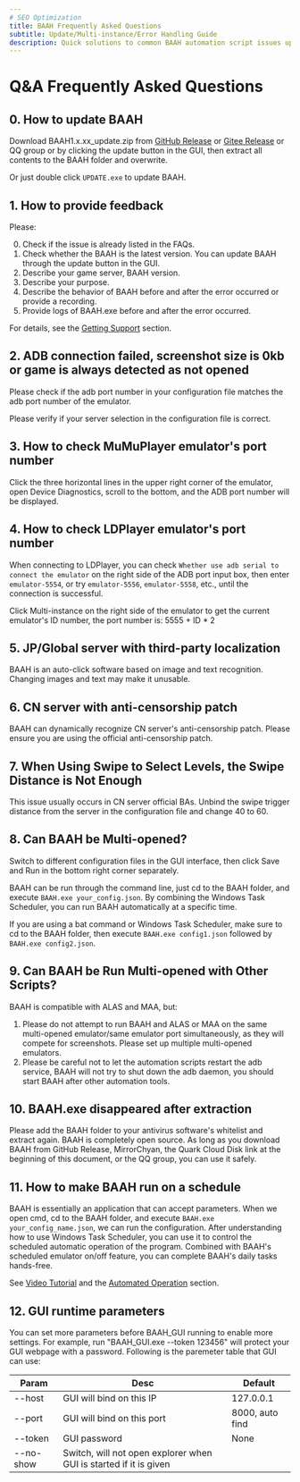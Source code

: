 ```yaml
---
# SEO Optimization
title: BAAH Frequently Asked Questions
subtitle: Update/Multi-instance/Error Handling Guide
description: Quick solutions to common BAAH automation script issues update overlay installation, ADB connection fixes, multi-instance configuration, antivirus false positive handling, scheduled task settings, compatible with MAA/ALAS and other tools.
---
```


<LanguageWarn/>

# Q&A Frequently Asked Questions

## 0. How to update BAAH

Download BAAH1.x.xx_update.zip from [GitHub Release](https://github.com/BlueArchiveArisHelper/BAAH/releases/) or [Gitee Release](https://gitee.com/sammusen/BAAH/releases) or QQ group or by clicking the update button in the GUI, then extract all contents to the BAAH folder and overwrite.

Or just double click `UPDATE.exe` to update BAAH.

## 1. How to provide feedback

Please:

0. Check if the issue is already listed in the FAQs.
1. Check whether the BAAH is the latest version. You can update BAAH through the update button in the GUI.
2. Describe your game server, BAAH version.
3. Describe your purpose.
4. Describe the behavior of BAAH before and after the error occurred or provide a recording.
5. Provide logs of BAAH.exe before and after the error occurred.

For details, see the [Getting Support](/en_US/docs/manual/get-support) section.

## 2. ADB connection failed, screenshot size is 0kb or game is always detected as not opened

Please check if the adb port number in your configuration file matches the adb port number of the emulator.

Please verify if your server selection in the configuration file is correct.

## 3. How to check MuMuPlayer emulator's port number

Click the three horizontal lines in the upper right corner of the emulator, open Device Diagnostics, scroll to the bottom, and the ADB port number will be displayed.

## 4. How to check LDPlayer emulator's port number

When connecting to LDPlayer, you can check `Whether use adb serial to connect the emulator` on the right side of the ADB port input box, then enter `emulator-5554`, or try `emulator-5556`, `emulator-5558`, etc., until the connection is successful.

Click Multi-instance on the right side of the emulator to get the current emulator's ID number, the port number is: 5555 + ID * 2

## 5. JP/Global server with third-party localization

BAAH is an auto-click software based on image and text recognition. Changing images and text may make it unusable.

## 6. CN server with anti-censorship patch

BAAH can dynamically recognize CN server's anti-censorship patch. Please ensure you are using the official anti-censorship patch.

## 7. When Using Swipe to Select Levels, the Swipe Distance is Not Enough

This issue usually occurs in CN server official BAs. Unbind the swipe trigger distance from the server in the configuration file and change 40 to 60.

## 8. Can BAAH be Multi-opened?

Switch to different configuration files in the GUI interface, then click Save and Run in the bottom right corner separately.

BAAH can be run through the command line, just cd to the BAAH folder, and execute `BAAH.exe your_config.json`. By combining the Windows Task Scheduler, you can run BAAH automatically at a specific time.

If you are using a bat command or Windows Task Scheduler, make sure to cd to the BAAH folder, then execute `BAAH.exe config1.json` followed by `BAAH.exe config2.json`.

## 9. Can BAAH be Run Multi-opened with Other Scripts?

BAAH is compatible with ALAS and MAA, but:

1. Please do not attempt to run BAAH and ALAS or MAA on the same multi-opened emulator/same emulator port simultaneously, as they will compete for screenshots. Please set up multiple multi-opened emulators.
2. Please be careful not to let the automation scripts restart the adb service, BAAH will not try to shut down the adb daemon, you should start BAAH after other automation tools.

## 10. BAAH.exe disappeared after extraction

Please add the BAAH folder to your antivirus software's whitelist and extract again. BAAH is completely open source. As long as you download BAAH from GitHub Release, MirrorChyan, the Quark Cloud Disk link at the beginning of this document, or the QQ group, you can use it safely.

## 11. How to make BAAH run on a schedule

BAAH is essentially an application that can accept parameters. When we open cmd, cd to the BAAH folder, and execute `BAAH.exe your_config_name.json`, we can run the configuration. After understanding how to use Windows Task Scheduler, you can use it to control the scheduled automatic operation of the program. Combined with BAAH's scheduled emulator on/off feature, you can complete BAAH's daily tasks hands-free.

See [Video Tutorial](https://www.bilibili.com/video/BV1ZxfGYSEVr?t=1995.6) and the [Automated Operation](/en_US/docs/manual/automated-operation) section.

## 12. GUI runtime parameters

You can set more parameters before BAAH_GUI running to enable more settings. For example, run "BAAH_GUI.exe --token 123456" will protect your GUI webpage with a password. Following is the paremeter table that GUI can use:


| Param | Desc | Default |
|-|-|-|
| --host | GUI will bind on this IP | 127.0.0.1 |
| --port | GUI will bind on this port | 8000, auto find |
| --token | GUI password | None |
| --no-show | Switch, will not open explorer when GUI is started if it is given | ||

